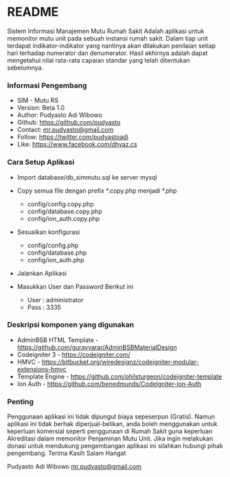 # README #

Sistem Informasi Manajemen Mutu Rumah Sakit
Adalah aplikasi untuk memonitor mutu unit pada sebuah instansi rumah sakit.
Dalam tiap unit terdapat indikator-indikator yang nantinya akan dilakukan
penilaian setiap hari terhadap numerator dan denumerator. 
Hasil akhirnya adalah dapat mengetahui nilai rata-rata capaian standar yang telah
ditentukan sebelumnya.

### Informasi Pengembang ###

* SIM - Mutu RS
* Version: Beta 1.0
* Author: 	Pudyasto Adi Wibowo
* Github: 	https://github.com/pudyasto
* Contact: 	mr.pudyasto@gmail.com
* Follow: 	https://twitter.com/pudyastoadi
* Like: 	https://www.facebook.com/dhyaz.cs

### Cara Setup Aplikasi ###

* Import database/db_simmutu.sql ke server mysql
* Copy semua file dengan prefix *.copy.php menjadi *.php
    - config/config.copy.php
    - config/database.copy.php
    - config/ion_auth.copy.php
* Sesuaikan konfigurasi
    - config/config.php
    - config/database.php
    - config/ion_auth.php
* Jalankan Aplikasi

* Masukkan User dan Password Berikut ini
    - User : administrator
    - Pass : 3335

### Deskripsi komponen yang digunakan ###

* AdminBSB HTML Template - https://github.com/gurayyarar/AdminBSBMaterialDesign
* Codeigniter 3 - https://codeigniter.com/
* HMVC - https://bitbucket.org/wiredesignz/codeigniter-modular-extensions-hmvc
* Template Engine - https://github.com/philsturgeon/codeigniter-template
* Ion Auth - https://github.com/benedmunds/CodeIgniter-Ion-Auth

### Penting ###
Penggunaan aplikasi ini tidak dipungut biaya sepeserpun (Gratis).
Namun aplikasi ini tidak berhak diperjual-belikan, anda boleh menggunakan untuk keperluan komersial
seperti penggunaan di Rumah Sakit guna keperluan Akreditasi dalam memonitor Penjaminan Mutu Unit.
Jika ingin melakukan donasi untuk mendukung pengembangan aplikasi ini silahkan hubungi pihak pengembang.
Terima Kasih
Salam Hangat




Pudyasto Adi Wibowo
mr.pudyasto@gmail.com